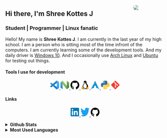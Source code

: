 <a href="https://shreekottes.me"><img style="border-radius: 14px;" src="https://user-images.githubusercontent.com/67730727/231141212-8df72314-8801-4305-b84a-9181bb6fd5a5.gif" align="right" width=100px></a>

## Hi there, I'm Shree Kottes J

### Student | Programmer | Linux fanatic


Hello! My name is **Shree Kottes J**. I am currently in the last year of my high school. I am a person who is sitting most of the time infront of the computers. I am currently learning some of the development tools. And my daily driver is [Windows 10](https://www.microsoft.com/en-in/software-download/windows10). And I occasionally use <a href="https://archlinux.org">[Arch Linux](https://archlinux.org) and [Ubuntu](https://ubuntu.com) for testing out things.

#### **Tools I use for development**
<p align = "center">
 
  <a href="https://code.visualstudio.com">
    <img alt="VS Code" src="https://github.com/ShreeKottesJ/ShreeKottesJ/blob/master/assests/VScode.png?raw=true" width="28px" height="28px">
  </a>
  <a href="https://neovim.io">
    <img alt="Neovim" src="https://raw.githubusercontent.com/ShreeKottesJ/ShreeKottesJ/dbc626fc49234c4e6ba1c906b011997830d95a6b/assests/Neovim.svg" width="28px" height="28px">
  </a>
  <a href="https://github.com">
    <img alt="Github" src="https://raw.githubusercontent.com/ShreeKottesJ/ShreeKottesJ/dbc626fc49234c4e6ba1c906b011997830d95a6b/assests/Github.svg" width="28px" height="28px">
  </a>
  <a href="https://www.gnu.org/gnu/linux-and-gnu.en.html">
    <img alt="GNU/Linux" src="https://raw.githubusercontent.com/ShreeKottesJ/ShreeKottesJ/dbc626fc49234c4e6ba1c906b011997830d95a6b/assests/Linux.svg" width="28px" height="28px">
  </a>
  <a href="https://archlinux.org">
    <img alt="Arch Linux" src="https://raw.githubusercontent.com/ShreeKottesJ/ShreeKottesJ/dbc626fc49234c4e6ba1c906b011997830d95a6b/assests/Arch%20linux.svg" width="28px" height="28px">
  </a>
  <a href="https://www.python.org">
    <img alt="Python" src="https://raw.githubusercontent.com/ShreeKottesJ/ShreeKottesJ/dbc626fc49234c4e6ba1c906b011997830d95a6b/assests/Python.svg" width="28px" height="28px">
  </a>
  <a href="https://git-scm.com">
    <img alt="Git" src="https://raw.githubusercontent.com/ShreeKottesJ/ShreeKottesJ/dbc626fc49234c4e6ba1c906b011997830d95a6b/assests/Git.svg" width="28px" height="28px">
  </a>
</p>

#### **Links**
<p align='center'>
  <a href="https://www.linkedin.com/in/shreekottes/">
    <img alt="Linkedin" src="https://raw.githubusercontent.com/ShreeKottesJ/ShreeKottesJ/2fb78c8c1c64647a9bbf3ef96b569029b04044f3/assests/social/linkedin-icon.svg" width="28px" height="28px">
  </a>
  <a href="https://twitter.com/ShreeKottes">
    <img alt="Git" src="https://raw.githubusercontent.com/ShreeKottesJ/ShreeKottesJ/2fb78c8c1c64647a9bbf3ef96b569029b04044f3/assests/social/twitter-official.svg" width="28px" height="28px">
  </a>
  <a href="https://github.com/ShreeKottesJ">
    <img alt="Git" src="https://raw.githubusercontent.com/ShreeKottesJ/ShreeKottesJ/dbc626fc49234c4e6ba1c906b011997830d95a6b/assests/Github.svg" width="28px" height="28px">
  </a>
</p>

<details>
<summary><b>Github Stats</b></summary>
<img src="https://github-readme-stats.vercel.app/api?username=ShreeKottesJ&theme=radical" >
</details>

<details>
<summary><b>Most Used Languages</b></summary>
<img src="https://github-readme-stats.vercel.app/api/top-langs/?username=ShreeKottesJ&layout=compact" >
</details>
